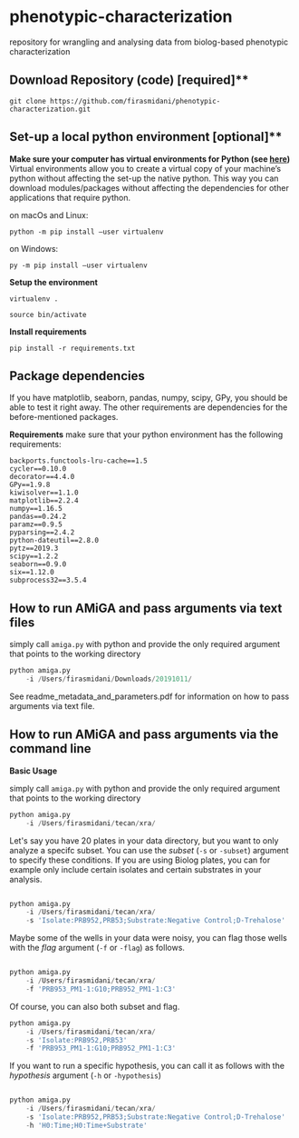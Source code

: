 # phenotypic-characterization

repository for wrangling and analysing data from biolog-based phenotypic characterization


## Download Repository (code) [required]**

```git clone https://github.com/firasmidani/phenotypic-characterization.git```

## Set-up a local python environment [optional]**

**Make sure your computer has virtual environments for Python (see <a href="https://packaging.python.org/guides/installing-using-pip-and-virtual-environments/">here</a>)**
Virtual environments allow you to create a virtual copy of your machine’s python without affecting the set-up the native python. This way you can download modules/packages without affecting the dependencies for other applications that require python.

on macOs and Linux: 

```python -m pip install —user virtualenv```

on Windows: 

```py -m pip install —user virtualenv```

**Setup the environment**

```virtualenv .```


```source bin/activate``` 

**Install requirements**

```pip install -r requirements.txt```

## Package dependencies

If you have matplotlib, seaborn, pandas, numpy, scipy, GPy, you should be able to test it right away. The other requirements are dependencies for the before-mentioned packages. 

**Requirements**
make sure that your python environment has the following requirements:
```
backports.functools-lru-cache==1.5
cycler==0.10.0
decorator==4.4.0
GPy==1.9.8
kiwisolver==1.1.0
matplotlib==2.2.4
numpy==1.16.5
pandas==0.24.2
paramz==0.9.5
pyparsing==2.4.2
python-dateutil==2.8.0
pytz==2019.3
scipy==1.2.2
seaborn==0.9.0
six==1.12.0
subprocess32==3.5.4
```



## How to run AMiGA and pass arguments via text files

simply call ```amiga.py``` with python and provide the only required argument  that points to the working directory

```python
python amiga.py 
	-i /Users/firasmidani/Downloads/20191011/ 
```

See readme_metadata_and_parameters.pdf for information on how to pass arguments via text file. 


## How to run AMiGA and pass arguments via the command line

**Basic Usage**

simply call ```amiga.py``` with python and provide the only required argument  that points to the working directory

```python
python amiga.py 
	-i /Users/firasmidani/tecan/xra/ 
```

Let's say you have 20 plates in your data directory, but you want to only analyze a specifc subset. You can use the *subset* (```-s``` or ```-subset```) argument to specify these conditions. If you are using Biolog plates, you can for example only include certain isolates and certain substrates in your analysis.

```python

python amiga.py 
	-i /Users/firasmidani/tecan/xra/ 
	-s 'Isolate:PRB952,PRB53;Substrate:Negative Control;D-Trehalose'
```

Maybe some of the wells in your data were noisy, you can flag those wells with the *flag* argument (```-f``` or ```-flag```) as follows. 

```python

python amiga.py 
	-i /Users/firasmidani/tecan/xra/ 
	-f 'PRB953_PM1-1:G10;PRB952_PM1-1:C3'
```

Of course, you can also both subset and flag.
```python
python amiga.py 
	-i /Users/firasmidani/tecan/xra/ 
	-s 'Isolate:PRB952,PRB53'
	-f 'PRB953_PM1-1:G10;PRB952_PM1-1:C3'
```

If you want to run a specific hypothesis, you can call it as follows with the *hypothesis* argument (```-h``` or ```-hypothesis```)
```python

python amiga.py 
	-i /Users/firasmidani/tecan/xra/ 
	-s 'Isolate:PRB952,PRB53;Substrate:Negative Control;D-Trehalose'
	-h 'H0:Time;H0:Time+Substrate'
```



